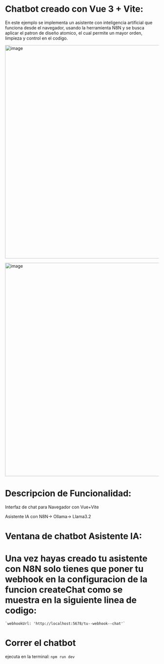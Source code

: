 # Chatbot creado con Vue 3 + Vite:
En este ejemplo se implementa un asistente con inteligencia artificial que funciona desde el navegador, usando la herramienta N8N y se busca aplicar el patron de diseño atomico, el cual permite un mayor orden, limpieza y control en el codigo.

<img width="698" alt="image" src="https://github.com/user-attachments/assets/d6bc1e98-41ae-46b7-b403-f759d0e7523d" /><br>

<img width="698" alt="image" src="https://github.com/user-attachments/assets/3703be97-18e9-4eed-8816-a0b5351f916c" />

# Descripcion de Funcionalidad:

Interfaz de chat para Navegador con Vue+Vite

Asistente IA con N8N-> Ollama-> Llama3.2




# Ventana de chatbot Asistente IA:


# Una vez hayas creado tu asistente con N8N solo tienes que poner tu webhook en la configuracion de la funcion createChat como se muestra en la siguiente linea de codigo:
    `webhookUrl: 'http://localhost:5678/tu--webhook--chat'`


# Correr el chatbot
ejecuta en la terminal:
    `npm run dev`


